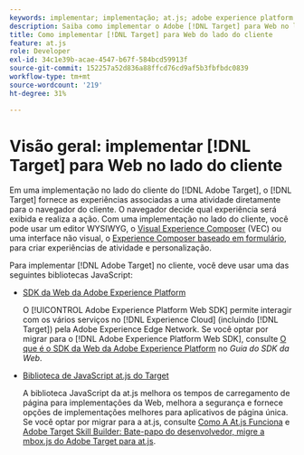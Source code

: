 ```yaml
---
keywords: implementar; implementação; at.js; adobe experience platform web sdk; aep web sdk
description: Saiba como implementar o Adobe [!DNL Target] para Web no lado do cliente usando o SDK da Web da Adobe Experience Platform (AEP Web SDK) ou o [!DNL Target] Biblioteca de JavaScript da at.js.
title: Como implementar [!DNL Target] para Web do lado do cliente
feature: at.js
role: Developer
exl-id: 34c1e39b-acae-4547-b67f-584bcd59913f
source-git-commit: 152257a52d836a88ffcd76cd9af5b3fbfbdc0839
workflow-type: tm+mt
source-wordcount: '219'
ht-degree: 31%

---
```


# Visão geral: implementar [!DNL Target] para Web no lado do cliente

Em uma implementação no lado do cliente do [!DNL Adobe Target], o [!DNL Target] fornece as experiências associadas a uma atividade diretamente para o navegador do cliente. O navegador decide qual experiência será exibida e realiza a ação. Com uma implementação no lado do cliente, você pode usar um editor WYSIWYG, o [Visual Experience Composer](/help/main/c-experiences/c-visual-experience-composer/visual-experience-composer.md) (VEC) ou uma interface não visual, o [Experience Composer baseado em formulário](/help/main/c-experiences/form-experience-composer.md), para criar experiências de atividade e personalização.

Para implementar [!DNL Adobe Target] no cliente, você deve usar uma das seguintes bibliotecas JavaScript:

* [SDK da Web da Adobe Experience Platform](/help/main/c-implementing-target/c-implementing-target-for-client-side-web/aep-web-sdk.md)

   O [!UICONTROL Adobe Experience Platform Web SDK] permite interagir com os vários serviços no [!DNL Experience Cloud] (incluindo [!DNL Target]) pela Adobe Experience Edge Network. Se você optar por migrar para o [!DNL Adobe Experience Platform Web SDK], consulte [O que é o SDK da Web da Adobe Experience Platform](/help/main/c-implementing-target/c-implementing-target-for-client-side-web/aep-web-sdk.md) no *Guia do SDK da Web*.

* [Biblioteca de JavaScript at.js do Target](/help/main/c-implementing-target/c-implementing-target-for-client-side-web/c-how-atjs-works/how-atjs-works.md)

   A biblioteca JavaScript da at.js melhora os tempos de carregamento de página para implementações da Web, melhora a segurança e fornece opções de implementações melhores para aplicativos de página única. Se você optar por migrar para a at.js, consulte [Como A At.js Funciona](/help/main/c-implementing-target/c-implementing-target-for-client-side-web/c-how-atjs-works/how-atjs-works.md) e [Adobe Target Skill Builder: Bate-papo do desenvolvedor, migre a mbox.js do Adobe Target para at.js](https://seminars.adobeconnect.com/ptdo6mfo6qn6/?proto=true).



